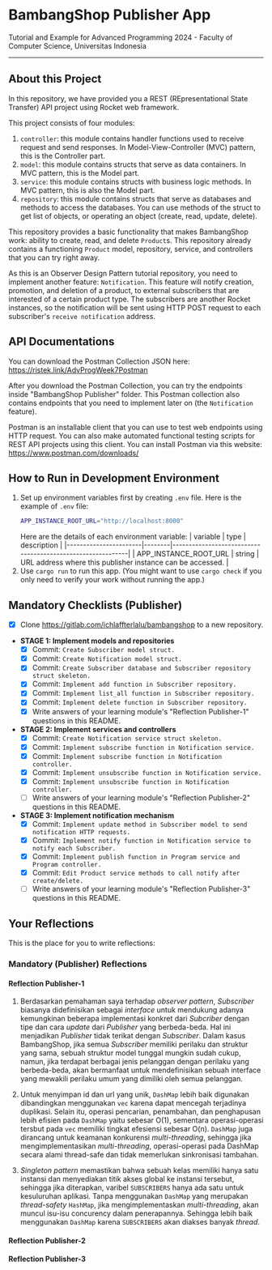 # BambangShop Publisher App
Tutorial and Example for Advanced Programming 2024 - Faculty of Computer Science, Universitas Indonesia

---

## About this Project
In this repository, we have provided you a REST (REpresentational State Transfer) API project using Rocket web framework.

This project consists of four modules:
1.  `controller`: this module contains handler functions used to receive request and send responses.
    In Model-View-Controller (MVC) pattern, this is the Controller part.
2.  `model`: this module contains structs that serve as data containers.
    In MVC pattern, this is the Model part.
3.  `service`: this module contains structs with business logic methods.
    In MVC pattern, this is also the Model part.
4.  `repository`: this module contains structs that serve as databases and methods to access the databases.
    You can use methods of the struct to get list of objects, or operating an object (create, read, update, delete).

This repository provides a basic functionality that makes BambangShop work: ability to create, read, and delete `Product`s.
This repository already contains a functioning `Product` model, repository, service, and controllers that you can try right away.

As this is an Observer Design Pattern tutorial repository, you need to implement another feature: `Notification`.
This feature will notify creation, promotion, and deletion of a product, to external subscribers that are interested of a certain product type.
The subscribers are another Rocket instances, so the notification will be sent using HTTP POST request to each subscriber's `receive notification` address.

## API Documentations

You can download the Postman Collection JSON here: https://ristek.link/AdvProgWeek7Postman

After you download the Postman Collection, you can try the endpoints inside "BambangShop Publisher" folder.
This Postman collection also contains endpoints that you need to implement later on (the `Notification` feature).

Postman is an installable client that you can use to test web endpoints using HTTP request.
You can also make automated functional testing scripts for REST API projects using this client.
You can install Postman via this website: https://www.postman.com/downloads/

## How to Run in Development Environment
1.  Set up environment variables first by creating `.env` file.
    Here is the example of `.env` file:
    ```bash
    APP_INSTANCE_ROOT_URL="http://localhost:8000"
    ```
    Here are the details of each environment variable:
    | variable              | type   | description                                                |
    |-----------------------|--------|------------------------------------------------------------|
    | APP_INSTANCE_ROOT_URL | string | URL address where this publisher instance can be accessed. |
2.  Use `cargo run` to run this app.
    (You might want to use `cargo check` if you only need to verify your work without running the app.)

## Mandatory Checklists (Publisher)
-   [x] Clone https://gitlab.com/ichlaffterlalu/bambangshop to a new repository.
-   **STAGE 1: Implement models and repositories**
    -   [x] Commit: `Create Subscriber model struct.`
    -   [x] Commit: `Create Notification model struct.`
    -   [x] Commit: `Create Subscriber database and Subscriber repository struct skeleton.`
    -   [x] Commit: `Implement add function in Subscriber repository.`
    -   [x] Commit: `Implement list_all function in Subscriber repository.`
    -   [x] Commit: `Implement delete function in Subscriber repository.`
    -   [x] Write answers of your learning module's "Reflection Publisher-1" questions in this README.
-   **STAGE 2: Implement services and controllers**
    -   [x] Commit: `Create Notification service struct skeleton.`
    -   [X] Commit: `Implement subscribe function in Notification service.`
    -   [x] Commit: `Implement subscribe function in Notification controller.`
    -   [x] Commit: `Implement unsubscribe function in Notification service.`
    -   [x] Commit: `Implement unsubscribe function in Notification controller.`
    -   [ ] Write answers of your learning module's "Reflection Publisher-2" questions in this README.
-   **STAGE 3: Implement notification mechanism**
    -   [x] Commit: `Implement update method in Subscriber model to send notification HTTP requests.`
    -   [x] Commit: `Implement notify function in Notification service to notify each Subscriber.`
    -   [x] Commit: `Implement publish function in Program service and Program controller.`
    -   [x] Commit: `Edit Product service methods to call notify after create/delete.`
    -   [ ] Write answers of your learning module's "Reflection Publisher-3" questions in this README.

## Your Reflections
This is the place for you to write reflections:

### Mandatory (Publisher) Reflections

#### Reflection Publisher-1

1. Berdasarkan pemahaman saya terhadap *observer pattern*, *Subscriber* biasanya didefinisikan sebagai *interface* untuk mendukung adanya kemungkinan beberapa implementasi konkret dari *Subcriber* dengan tipe dan cara *update* dari *Publisher* yang berbeda-beda. Hal ini menjadikan *Publisher* tidak terikat dengan *Subscriber*. Dalam kasus BambangShop, jika semua *Subscriber* memiliki perilaku dan struktur yang sama, sebuah struktur model tunggal mungkin sudah cukup, namun, jika terdapat berbagai jenis pelanggan dengan perilaku yang berbeda-beda, akan bermanfaat untuk mendefinisikan sebuah interface yang mewakili perilaku umum yang dimiliki oleh semua pelanggan. 

2. Untuk menyimpan id dan url yang unik, `DashMap` lebih baik digunakan dibandingkan menggunakan `vec` karena dapat mencegah terjadinya duplikasi. Selain itu, operasi pencarian, penambahan, dan penghapusan lebih efisien pada `DashMap` yaitu sebesar O(1), sementara operasi-operasi tersbut pada `vec` memiliki tingkat efesiensi sebesar O(n). `DashMap` juga dirancang untuk keamanan konkurensi *multi-threading*, sehingga jika mengimplementasikan *multi-threading*, operasi-operasi pada DashMap secara alami thread-safe dan tidak memerlukan sinkronisasi tambahan.

3. *Singleton pattern* memastikan bahwa sebuah kelas memiliki hanya satu instansi dan menyediakan titik akses global ke instansi tersebut, sehingga jika diterapkan, varibel `SUBSCRIBERS` hanya ada satu untuk kesuluruhan aplikasi. Tanpa menggunakan `DashMap` yang merupakan *thread-safety* `HashMap`, jika mengimplementaskan *multi-threading*, akan muncul isu-isu concurency dalam penerapannya. Sehingga lebih baik menggunakan `DashMap` karena `SUBSCRIBERS` akan diakses banyak *thread*. 


#### Reflection Publisher-2

#### Reflection Publisher-3
